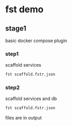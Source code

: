 # fst demo


## stage1
basic docker compose plugin

### step1
scaffold services
```bash
fst scaffold.fstr.json
```
### step2
scaffold services and db

```bash
fst scaffold.fstr.json
```
files are in output
